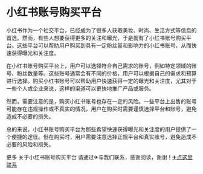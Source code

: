 # 小红书账号购买平台

小红书作为一个社交平台，已经成为了很多人获取美妆、时尚、生活方式等信息的首选。然而，有些人想要获得更多的关注和曝光，于是就有了小红书账号购买平台。这些平台可以帮助用户购买到具有一定粉丝量和影响力的小红书账号，从而快速获得曝光和关注度。

在小红书账号购买平台上，用户可以选择符合自己需求的账号，例如特定领域的账号、粉丝数量等。这些账号通常会有不同的价格，用户可以根据自己的需求和预算进行选择。购买小红书账号可以帮助用户快速获得一定的曝光和关注度，尤其对于一些个人或企业来说，这样的渠道可以更快地推广产品或服务。

然而，需要注意的是，购买小红书账号也存在一定的风险。一些平台上出售的账号可能存在违规操作或不真实的情况，用户在购买时需要谨慎选择平台和账号，避免造成不必要的损失。

总的来说，小红书账号购买平台为那些希望快速获得曝光和关注度的用户提供了一个便捷的途径。但在购买时，用户需要注意选择正规平台和真实账号，避免造成不必要的风险和损失。

更多 关于小红书账号购买平台 请通过✈与我们联系，感谢阅读，谢谢！[✈点这里联系](https://acc.k02.cc)